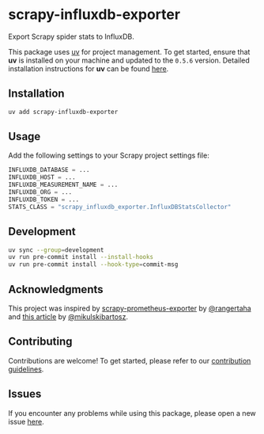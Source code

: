 # scrapy-influxdb-exporter

Export Scrapy spider stats to InfluxDB.

This package uses [uv](https://docs.astral.sh/uv/) for project management. To get started, ensure that **uv** is installed on your machine and updated to the `0.5.6` version. Detailed installation instructions for **uv** can be found [here](https://docs.astral.sh/uv/getting-started/installation/).

## Installation

```bash
uv add scrapy-influxdb-exporter
```

## Usage

Add the following settings to your Scrapy project settings file:

```python
INFLUXDB_DATABASE = ...
INFLUXDB_HOST = ...
INFLUXDB_MEASUREMENT_NAME = ...
INFLUXDB_ORG = ...
INFLUXDB_TOKEN = ...
STATS_CLASS = "scrapy_influxdb_exporter.InfluxDBStatsCollector"
```

## Development

```bash
uv sync --group=development
uv run pre-commit install --install-hooks
uv run pre-commit install --hook-type=commit-msg
```

## Acknowledgments

This project was inspired by [scrapy-prometheus-exporter](https://github.com/rangertaha/scrapy-prometheus-exporter) by [@rangertaha](https://github.com/rangertaha) and [this article](https://mikulskibartosz.name/how-to-monitor-scrapy-spiders-using-influxdb-and-grafana) by [@mikulskibartosz](https://github.com/mikulskibartosz).

## Contributing

Contributions are welcome! To get started, please refer to our [contribution guidelines](https://github.com/stefanofusai/scrapy-influxdb-exporter/blob/main/CONTRIBUTING.md).

## Issues

If you encounter any problems while using this package, please open a new issue [here](https://github.com/stefanofusai/scrapy-influxdb-exporter/issues).
